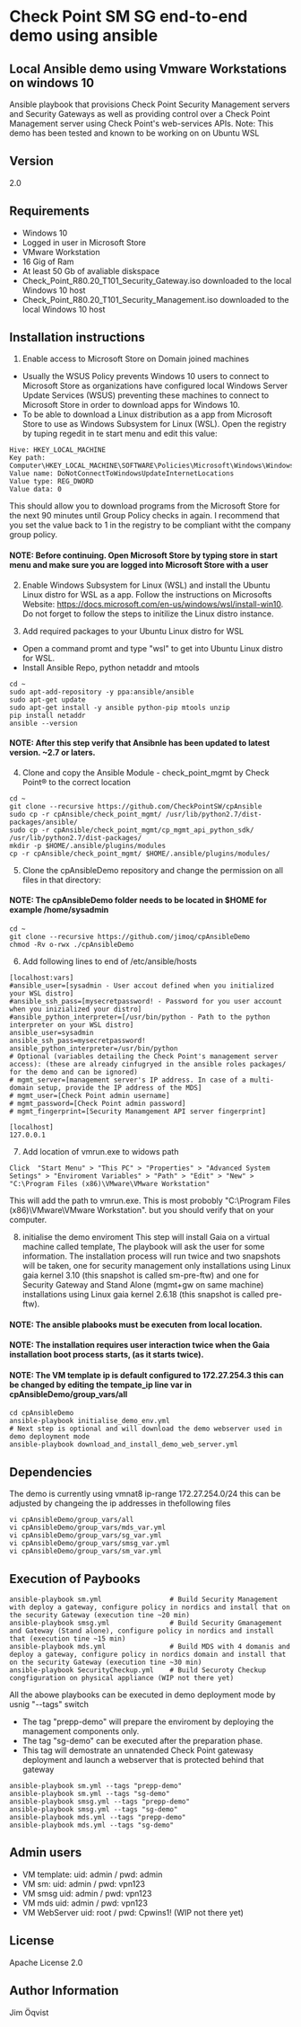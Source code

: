 Check Point SM SG end-to-end demo using ansible
=========

Local Ansible demo using Vmware Workstations on windows 10
------------
Ansible playbook that provisions Check Point Security Management servers and Security Gateways as well as providing control over a Check Point Management server using Check Point's web-services APIs.
Note: This demo has been tested and known to be working on on Ubuntu WSL

Version
------------
2.0

Requirements
------------
- Windows 10
- Logged in user in Microsoft Store
- VMware Workstation
- 16 Gig of Ram
- At least 50 Gb of avaliable diskspace
- Check_Point_R80.20_T101_Security_Gateway.iso downloaded to the local Windows 10 host
- Check_Point_R80.20_T101_Security_Management.iso downloaded to the local Windows 10 host

Installation instructions
--------------
1. Enable access to Microsoft Store on Domain joined machines
 - Usually the WSUS Policy prevents Windows 10 users to connect to Microsoft Store as organizations have configured local  Windows Server Update Services (WSUS) preventing these machines to connect to Microsoft Store in order to download apps for Windows 10.
 - To be able to download a Linux distribution as a app from Microsoft Store to use as Windows Subsystem for Linux (WSL). Open the registry by tuping regedit in te start menu and edit this value:
```
Hive: HKEY_LOCAL_MACHINE 
Key path: Computer\HKEY_LOCAL_MACHINE\SOFTWARE\Policies\Microsoft\Windows\WindowsUpdate 
Value name: DoNotConnectToWindowsUpdateInternetLocations 
Value type: REG_DWORD 
Value data: 0
```
This should allow you to download programs from the Microsoft Store for the next 90 minutes until Group Policy checks in again.
I recommend that you set the value back to 1 in the registry to be compliant witht the company group policy.
#### NOTE: Before continuing. Open Microsoft Store by typing store in start menu and make sure you are logged into Microsoft Store with a user

2. Enable Windows Subsystem for Linux (WSL) and install the Ubuntu Linux distro for WSL as a app.
Follow the instructions on Microsofts Website: https://docs.microsoft.com/en-us/windows/wsl/install-win10. Do not forget to follow the steps to initilize the Linux distro instance.

3. Add required packages to your Ubuntu Linux distro for WSL
 - Open a command promt and type "wsl" to get into Ubuntu Linux distro for WSL.
 - Install Ansible Repo, python netaddr and mtools
```
cd ~
sudo apt-add-repository -y ppa:ansible/ansible
sudo apt-get update
sudo apt-get install -y ansible python-pip mtools unzip
pip install netaddr
ansible --version
```
#### NOTE: After this step verify that Ansibnle has been updated to latest version. ~2.7 or laters. 

4. Clone and copy the Ansible Module - check_point_mgmt by Check Point® to the correct location
```
cd ~
git clone --recursive https://github.com/CheckPointSW/cpAnsible
sudo cp -r cpAnsible/check_point_mgmt/ /usr/lib/python2.7/dist-packages/ansible/
sudo cp -r cpAnsible/check_point_mgmt/cp_mgmt_api_python_sdk/ /usr/lib/python2.7/dist-packages/
mkdir -p $HOME/.ansible/plugins/modules
cp -r cpAnsible/check_point_mgmt/ $HOME/.ansible/plugins/modules/
```

5. Clone the cpAnsibleDemo repository and change the permission on all files in that directory:
#### NOTE: The cpAnsibleDemo folder needs to be located in $HOME for example /home/sysadmin
```git
cd ~
git clone --recursive https://github.com/jimoq/cpAnsibleDemo
chmod -Rv o-rwx ./cpAnsibleDemo
```

6. Add following lines to end of /etc/ansible/hosts
```
[localhost:vars]
#ansible_user=[sysadmin - User accout defined when you initialized your WSL distro]
#ansible_ssh_pass=[mysecretpassword! - Password for you user account when you inizialized your distro]
#ansible_python_interpreter=[/usr/bin/python - Path to the python interpreter on your WSL distro]
ansible_user=sysadmin
ansible_ssh_pass=mysecretpassword!
ansible_python_interpreter=/usr/bin/python
# Optional (variables detailing the Check Point's management server access): (these are already cinfugryed in the ansible roles packages/ for the demo and can be ignored)
# mgmt_server=[management server's IP address. In case of a multi-domain setup, provide the IP address of the MDS]
# mgmt_user=[Check Point admin username]
# mgmt_password=[Check Point admin password]
# mgmt_fingerprint=[Security Manamgement API server fingerprint]

[localhost]
127.0.0.1
```

7. Add location of vmrun.exe to widows path
```
Click  "Start Menu" > "This PC" > "Properties" > "Advanced System Setings" > "Enviroment Variables" > "Path" > "Edit" > "New" > "C:\Program Files (x86)\VMware\VMware Workstation"
```
This will add the path to vmrun.exe. This is most probobly "C:\Program Files (x86)\VMware\VMware Workstation". but you should verify that on your computer.

8. initialise the demo enviroment
This step will install Gaia on a virtual machine called template, The playbook will ask the user for some information. The installation process will run twice and two snapshots will be taken, one for security management only installations using Linux gaia kernel 3.10 (this snapshot is called sm-pre-ftw) and one for Security Gateway and Stand Alone (mgmt+gw on same machine) installations using Linux gaia kernel 2.6.18 (this snapshot is called pre-ftw). 
#### NOTE: The ansible plabooks must be executen from local location.
#### NOTE: The installation requires user interaction twice when the Gaia installation boot process starts, (as it starts twice).
#### NOTE: The VM template ip is default configured to 172.27.254.3 this can be changed by editing the tempate_ip line var in cpAnsibleDemo/group_vars/all
```
cd cpAnsibleDemo
ansible-playbook initialise_demo_env.yml
# Next step is optional and will download the demo webserver used in demo deployment mode
ansible-playbook download_and_install_demo_web_server.yml
```

Dependencies
------------
The demo is currently using vmnat8 ip-range 172.27.254.0/24 this can be adjusted by changeing the ip addresses in thefollowing files
```
vi cpAnsibleDemo/group_vars/all
vi cpAnsibleDemo/group_vars/mds_var.yml
vi cpAnsibleDemo/group_vars/sg_var.yml
vi cpAnsibleDemo/group_vars/smsg_var.yml
vi cpAnsibleDemo/group_vars/sm_var.yml
```

Execution of Paybooks
----------------
```
ansible-playbook sm.yml                 # Build Security Management with deploy a gateway, configure policy in nordics and install that on the security Gateway (execution tine ~20 min)
ansible-playbook smsg.yml               # Build Security Gmanagement and Gateway (Stand alone), configure policy in nordics and install that (execution tine ~15 min)
ansible-playbook mds.yml                # Build MDS with 4 domanis and deploy a gateway, configure policy in nordics domain and install that on the security Gateway (execution tine ~30 min)
ansible-playbook SecurityCheckup.yml    # Build Securoty Checkup congfiguration on physical appliance (WIP not there yet)
```
All the abowe playbooks can be executed in demo deployment mode by usnig "--tags" switch
 * The tag "prepp-demo" will prepare the enviroment by deploying the management components only.
 * The tag "sg-demo" can be executed after the preparation phase.
 * This tag will demostrate an unnatended Check Point gatewasy deployment and launch a webserver that is protected behind that gateway
```
ansible-playbook sm.yml --tags "prepp-demo" 
ansible-playbook sm.yml --tags "sg-demo" 
ansible-playbook smsg.yml --tags "prepp-demo" 
ansible-playbook smsg.yml --tags "sg-demo" 
ansible-playbook mds.yml --tags "prepp-demo" 
ansible-playbook mds.yml --tags "sg-demo" 
```

Admin users
-------
- VM template:    uid: admin / pwd: admin
- VM sm:          uid: admin / pwd: vpn123
- VM smsg         uid: admin / pwd: vpn123
- VM mds          uid: admin / pwd: vpn123
- VM WebServer    uid: root / pwd: Cpwins1! (WIP not there yet)

License
-------
Apache License 2.0

Author Information
------------------
Jim Öqvist


